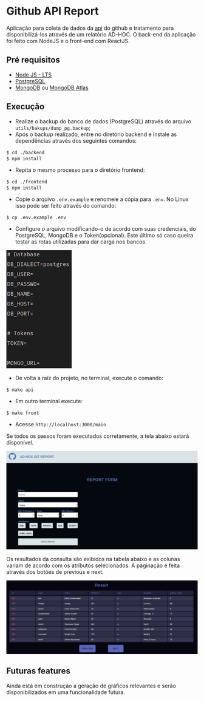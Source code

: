 # Github API Report

Aplicação para coleta de dados da [api](https://api.github.com/) do github e tratamento para disponibilizá-los através de um relatório AD-HOC. O back-end da aplicação foi feito com NodeJS e o front-end com ReactJS.

## Pré requisitos

- [Node JS - LTS](https://nodejs.org/en/)
- [PostgreSQL](https://www.postgresql.org/download/)
- [MongoDB](https://www.mongodb.com/try/download/community) ou [MongoDB Atlas](https://www.mongodb.com/cloud/atlas)

## Execução
- Realize o backup do banco de dados (PostgreSQL) através do arquivo `utils/bakups/dump_pg.backup`;
- Após o backup realizado, entre no diretório backend e instale as dependências através dos seguintes comandos:
```cli
$ cd ./backend
$ npm install
```
- Repita o mesmo processo para o diretório frontend:
```cli
$ cd ./frontend
$ npm install
```
- Copie o arquivo `.env.example` e renomeie a cópia para `.env`. No Linux isso pode ser feito através do comando: 

```
$ cp .env.example .env
```

- Configure o arquivo modificando-o de acordo com suas credenciais, do PostgreSQL, MongoDB e o Token(opcional). Este último só caso queira testar as rotas utilizadas para dar carga nos bancos. 

![env](utils/readme-files/env.png)

- De volta a raíz do projeto, no terminal, execute o comando:
```
$ make api
```
- Em outro terminal execute:
```
$ make front
```

- Acesse `http://localhost:3000/main`

Se todos os passos foram executados corretamente, a tela abaixo estará disponível.

![screen](utils/readme-files/screen.png)

Os resultados da consulta são exibidos na tabela abaixo e as colunas variam de acordo com os atributos selecionados. A paginação é feita através dos botões de previous e next.

![table](utils/readme-files/table.png)


## Futuras features

Ainda está em construção a geração de gráficos relevantes e serão disponibilizados em uma funcionalidade futura.
